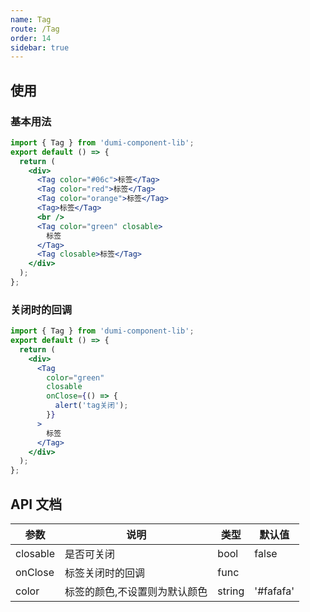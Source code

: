 ```yaml
---
name: Tag
route: /Tag
order: 14
sidebar: true
---
```


## 使用

### 基本用法

```jsx
import { Tag } from 'dumi-component-lib';
export default () => {
  return (
    <div>
      <Tag color="#06c">标签</Tag>
      <Tag color="red">标签</Tag>
      <Tag color="orange">标签</Tag>
      <Tag>标签</Tag>
      <br />
      <Tag color="green" closable>
        标签
      </Tag>
      <Tag closable>标签</Tag>
    </div>
  );
};
```

### 关闭时的回调

```jsx
import { Tag } from 'dumi-component-lib';
export default () => {
  return (
    <div>
      <Tag
        color="green"
        closable
        onClose={() => {
          alert('tag关闭');
        }}
      >
        标签
      </Tag>
    </div>
  );
};
```

## API 文档

| 参数     | 说明                          | 类型   | 默认值    |
| -------- | ----------------------------- | ------ | --------- |
| closable | 是否可关闭                    | bool   | false     |
| onClose  | 标签关闭时的回调              | func   |           |
| color    | 标签的颜色,不设置则为默认颜色 | string | '#fafafa' |
